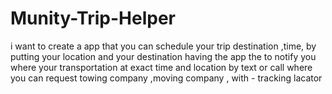 # Munity-Trip-Helper
 i want to create a app that you can schedule your trip destination ,time, by putting your location and your destination   having the app the to notify you where your transportation at  exact time and location  by text or call where you can request towing company ,moving company , with - tracking lacator
